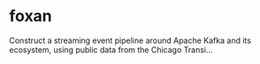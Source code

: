 # foxan
Construct a streaming event pipeline around Apache Kafka and its ecosystem, using public data from the Chicago Transi…
